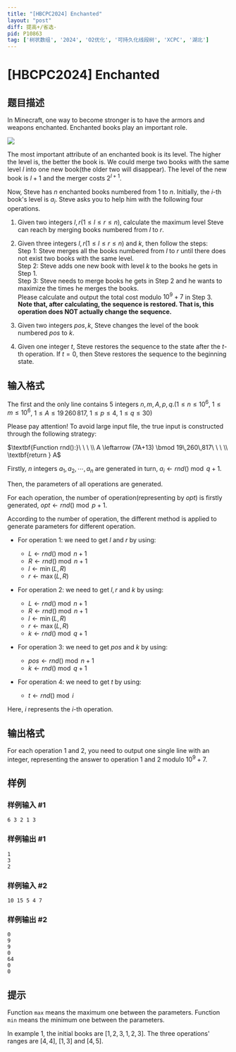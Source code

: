 ```yaml
---
title: "[HBCPC2024] Enchanted"
layout: "post"
diff: 提高+/省选-
pid: P10863
tag: ['树状数组', '2024', 'O2优化', '可持久化线段树', 'XCPC', '湖北']
---
```

# [HBCPC2024] Enchanted
## 题目描述

In Minecraft, one way to become stronger is to have the armors and weapons enchanted. Enchanted books play an important role.

![](https://cdn.luogu.com.cn/upload/image_hosting/pc5cf4e8.png)

The most important attribute of an enchanted book is its level. The higher the level is, the better the book is. We could merge two books with the same level  $l$ into one new book(the older two will disappear). The level of the new book is $l+1$ and the merger costs $2^{l+1}$.

Now, Steve has $n$ enchanted books numbered from $1$ to $n$. Initially, the $i$-th book's level is $a_i$. Steve asks you to help him with the following four operations.

1. Given two integers $l,r(1 \le l \le r \le n)$, calculate the maximum level Steve can reach by merging books numbered from $l$ to $r$.
2.  Given three integers $l,r(1 \le l \le r \le n)$ and $k$, then follow the steps:   
Step $1$: Steve merges all the books numbered from $l$ to $r$ until there does not exist two books with the same level.    
Step $2$: Steve adds one new book with level $k$ to the books he gets in Step $1$.     
Step $3$: Steve needs to merge books he gets in Step $2$ and he wants to maximize the times he merges the books.    
Please calculate and output the total cost modulo $10^9+7$ in Step $3$.     
$\textbf{Note that, after calculating, the sequence is restored. That is, this operation does NOT actually change the sequence.}$

3. Given two integers $pos,k$, Steve changes the level of the book numbered $pos$ to $k$.

4. Given one integer $t$, Steve restores the sequence to the state after the $t$-th operation. If $t=0$, then Steve restores the sequence to the beginning state.
## 输入格式

The first and the only line contains 5 integers $n,m,A,p,q$.($1 \leq n \leq 10^6$, $1 \leq m \leq 10^6$, $1 \leq A \leq 19\,260\,817$, $1 \leq p \leq 4$, $1 \leq q \leq 30$)

Please pay attention! To avoid large input file, the true input is constructed through the following strategy:

$\textbf{Function rnd():}\ \ \ \\
A \leftarrow (7A+13) \bmod 19\,260\,817\ \ \ \\ \textbf{return } A$

Firstly, $n$ integers $a_1,a_2,\cdots,a_n$ are generated in turn, $a_i \leftarrow rnd() \bmod q + 1$.

Then, the parameters of all operations are generated.

For each operation, the number of operation(representing by $opt$) is firstly generated, $opt \leftarrow rnd() \bmod p + 1$.

According to the number of operation, the different method is applied to generate parameters for different operation.

- For operation 1: we need to get $l$ and $r$ by using:
  - $L \leftarrow rnd() \bmod n + 1$
  - $R \leftarrow rnd() \bmod n + 1$
  - $l \leftarrow \min(L,R)$
  - $r \leftarrow \max(L,R)$

- For operation 2: we need to get $l,r$ and $k$ by using:
  - $L \leftarrow rnd() \bmod n + 1$
  - $R \leftarrow rnd() \bmod n + 1$
  - $l \leftarrow \min(L,R)$
  - $r \leftarrow \max(L,R)$
  - $k \leftarrow rnd() \bmod q + 1$

- For operation 3: we need to get $pos$ and $k$ by using:
  - $pos \leftarrow rnd() \bmod n + 1$
  - $k \leftarrow rnd() \bmod q + 1$

- For operation 4: we need to get $t$ by using:

  - $t \leftarrow rnd() \bmod i$

Here, $i$ represents the $i$-th operation.
## 输出格式

For each operation 1 and 2, you need to output one single line with an integer, representing the answer to operation 1 and 2 modulo $10^9 + 7$.
## 样例

### 样例输入 #1
```
6 3 2 1 3
```
### 样例输出 #1
```
1
3
2
```
### 样例输入 #2
```
10 15 5 4 7
```
### 样例输出 #2
```
0
9
9
0
64
0
0
```
## 提示

Function `max` means the maximum one between the parameters. Function `min` means the minimum one between the parameters.

In example 1, the initial books are $[1,2,3,1,2,3]$. The three operations' ranges are $[4,4]$, $[1,3]$ and $[4,5]$.

